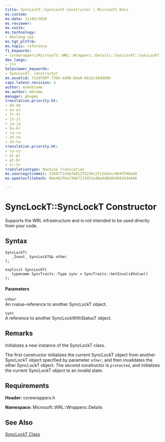 ```yaml
---
title: SyncLockT::SyncLockT Constructor | Microsoft Docs
ms.custom: 
ms.date: 11/04/2016
ms.reviewer: 
ms.suite: 
ms.technology:
- devlang-cpp
ms.tgt_pltfrm: 
ms.topic: reference
f1_keywords:
- corewrappers/Microsoft::WRL::Wrappers::Details::SyncLockT::SyncLockT
dev_langs:
- C++
helpviewer_keywords:
- SyncLockT, constructor
ms.assetid: 713dfd9f-7369-4d86-b4a0-8b32c184d89b
caps.latest.revision: 4
author: mikeblome
ms.author: mblome
manager: ghogen
translation.priority.ht:
- de-de
- es-es
- fr-fr
- it-it
- ja-jp
- ko-kr
- ru-ru
- zh-cn
- zh-tw
translation.priority.mt:
- cs-cz
- pl-pl
- pt-br
- tr-tr
translationtype: Machine Translation
ms.sourcegitcommit: 3168772cbb7e8127523bc2fc2da5cc9b4f59beb8
ms.openlocfilehash: 09e462f6a734b7131911e40add6b92d8543d4446

---
```

# SyncLockT::SyncLockT Constructor
Supports the WRL infrastructure and is not intended to be used directly from your code.  
  
## Syntax  
  
```  
SyncLockT(  
   _Inout_ SyncLockT&& other  
);  
  
explicit SyncLockT(  
   typename SyncTraits::Type sync = SyncTraits::GetInvalidValue()  
);  
```  
  
#### Parameters  
 `other`  
 An rvalue-reference to another SyncLockT object.  
  
 `sync`  
 A reference to another SyncLockWithStatusT object.  
  
## Remarks  
 Initializes a new instance of the SyncLockT class.  
  
 The first constructor initializes the current SyncLockT object from another SyncLockT object specified by parameter `other`, and then invalidates the other SyncLockT object. The second constructor is `protected`, and initializes the current SyncLockT object to an invalid state.  
  
## Requirements  
 **Header:** corewrappers.h  
  
 **Namespace:** Microsoft::WRL::Wrappers::Details  
  
## See Also  
 [SyncLockT Class](../windows/synclockt-class.md)


<!--HONumber=Jan17_HO1-->


